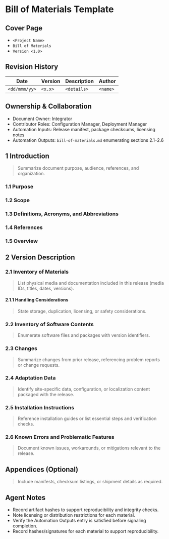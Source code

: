 # Bill of Materials Template

## Cover Page

- `<Project Name>`
- `Bill of Materials`
- `Version <1.0>`


## Revision History

| Date | Version | Description | Author |
| --- | --- | --- | --- |
| `<dd/mmm/yy>` | `<x.x>` | `<details>` | `<name>` |

## Ownership & Collaboration

- Document Owner: Integrator
- Contributor Roles: Configuration Manager, Deployment Manager
- Automation Inputs: Release manifest, package checksums, licensing notes
- Automation Outputs: `bill-of-materials.md` enumerating sections 2.1–2.6


## 1 Introduction

> Summarize document purpose, audience, references, and organization.

### 1.1 Purpose

### 1.2 Scope

### 1.3 Definitions, Acronyms, and Abbreviations

### 1.4 References

### 1.5 Overview

## 2 Version Description

### 2.1 Inventory of Materials

> List physical media and documentation included in this release (media IDs, titles, dates, versions).

#### 2.1.1 Handling Considerations

> State storage, duplication, licensing, or safety considerations.

### 2.2 Inventory of Software Contents

> Enumerate software files and packages with version identifiers.

### 2.3 Changes

> Summarize changes from prior release, referencing problem reports or change requests.

### 2.4 Adaptation Data

> Identify site-specific data, configuration, or localization content packaged with the release.

### 2.5 Installation Instructions

> Reference installation guides or list essential steps and verification checks.

### 2.6 Known Errors and Problematic Features

> Document known issues, workarounds, or mitigations relevant to the release.

## Appendices (Optional)

> Include manifests, checksum listings, or shipment details as required.

## Agent Notes

- Record artifact hashes to support reproducibility and integrity checks.
- Note licensing or distribution restrictions for each material.
- Verify the Automation Outputs entry is satisfied before signaling completion.
- Record hashes/signatures for each material to support reproducibility.
